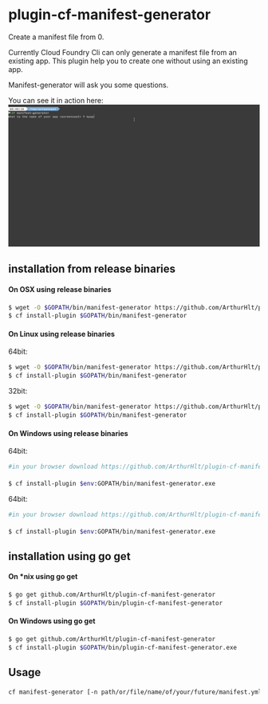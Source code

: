 # plugin-cf-manifest-generator

Create a manifest file from 0.

Currently Cloud Foundry Cli can only generate a manifest file from an existing app. This plugin help you to create one without using an existing app.

Manifest-generator will ask you some questions.

You can see it in action here:
![manifest-generator](/img/manifest-generator.gif "Demo manifest-generator")


## installation from release binaries

#### On OSX using release binaries

```bash
$ wget -O $GOPATH/bin/manifest-generator https://github.com/ArthurHlt/plugin-cf-manifest-generator/releases/download/v1.0.0/manifest-generator_darwin_amd64
$ cf install-plugin $GOPATH/bin/manifest-generator
```

#### On Linux using release binaries

64bit:

```bash
$ wget -O $GOPATH/bin/manifest-generator https://github.com/ArthurHlt/plugin-cf-manifest-generator/releases/download/v1.0.0/manifest-generator_linux_amd64
$ cf install-plugin $GOPATH/bin/manifest-generator
```

32bit:

```bash
$ wget -O $GOPATH/bin/manifest-generator https://github.com/ArthurHlt/plugin-cf-manifest-generator/releases/download/v1.0.0/manifest-generator_linux_386
$ cf install-plugin $GOPATH/bin/manifest-generator
```

#### On Windows using release binaries

64bit:

```bash
#in your browser download https://github.com/ArthurHlt/plugin-cf-manifest-generator/releases/download/v1.0.0/manifest-generator_windows_amd64.exe and place it in $GOPATH/bin/manifest-generator.exe

$ cf install-plugin $env:GOPATH/bin/manifest-generator.exe
```

64bit:

```bash
#in your browser download https://github.com/ArthurHlt/plugin-cf-manifest-generator/releases/download/v1.0.0/manifest-generator_windows_386.exe and place it in $GOPATH/bin/manifest-generator.exe

$ cf install-plugin $env:GOPATH/bin/manifest-generator.exe
```

## installation using go get

#### On *nix using go get

```bash
$ go get github.com/ArthurHlt/plugin-cf-manifest-generator
$ cf install-plugin $GOPATH/bin/plugin-cf-manifest-generator
```

#### On Windows using go get

```bash
$ go get github.com/ArthurHlt/plugin-cf-manifest-generator
$ cf install-plugin $GOPATH/bin/plugin-cf-manifest-generator.exe
```

## Usage

```bash
cf manifest-generator [-n path/or/file/name/of/your/future/manifest.yml]
```
